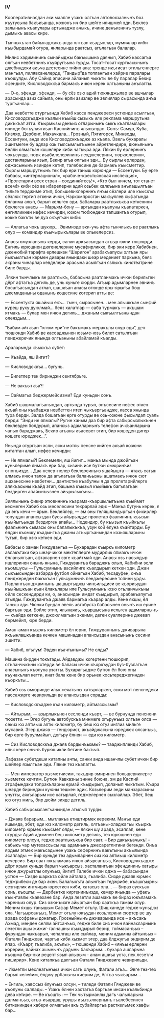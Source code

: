 ### IV

Кооперативнаядан эки маалле узакъ олгъан автовокзалнынъ боз къутусына бакъкъанда, козюнъ ич бир шейге илишмей эди.
Беклев залынынъ къапулары артынадже ачыкъ, ичине денъизнинъ тузлу, дымыкъ авасы кире.

Тынчыкътан байыладжакъ алда олгъан къадынлар, мумиялар киби къыбырдамай отура, янларында раатсыз, агълагъан балалар.

Милис хадимининъ сынайыджы бакъышына даянып, Хабиб кассагъа олгъан невбетнинъ къуйругъына турды.
Тосат-тосат курткасынынъ джебиндеки акъча дестесине тийип ала: тренде икътисат этильгенлерге мангъал, пилявханелерде, “Тандыр”да топлангъан хайрие паралары къошулды.
Абу Сайид эписини айланып чыкъты ве бу паралар Бекир эфендиге, Кисловодсккъа бармакъ ичюн керек олгъаныны анълатты.

— О-о, эфенди, эфенди, — бу сёз озю адий тюкянджылар ве ашчылар арасында азиз сайыла, оны ерли азизлер ве эвлиялар сырасында анъа тургъанлар…

Даа невбетте отургъанда Хабиб касса пенджереси устюнде асылгъан, Кисловодскъадже къалын къыйш сызыкъ иле реклама маршрутына дикъкъат этти.
Къырмызы денъиз отларынынъ сыкъ къатламлары ичинде богъулаяткъан Каспийнинъ ялысындан.
Сонъ: Самур, Куба, Кизляр, Дербент, Махачкала...
Грозный, Пятигорск, Минводы, Ессентуки, анда исе Кисловодсккъадже аз къала.
Эвель бухаралы эшитмеген бу адлар озь тылсымлыгъынен айретлендире, дюньянынъ белли олмагъан кошелери киби чагъыра эди.
Лякин бу ерлернинъ чокъсунда, тюрк къабилелерининъ лехджелерини, тюркюлерини, дестанларыны язып, Бекир агъа олгъан эди… 
Бу сырлы ерлерден, оджасынынъ изинден кетип, талебесине де бармакъ къысметтир.
Сырлы маршрутнынъ тек бир ери таныш корюнди — Ессентуки.
Бу ерге бабасы, «интернационал», «рабоче-крестьянская инспекция», «Пролетарии всех стран – соединяйтесь!», «Кто был ничем, тот станет всем!» киби сёз ве ибарелерни адий озьбек халкъына анълашылгъан тильге терджиме этип, большевиклернинъ янъы сёзлери иле къыскъа сёзлюк тертип эткени ичюн, Наркомпростан макъуллев сыфатында ёлланма алып, барып кельген эди. 
Бабалары раатлыкъкъа кеткенини беклеген анасы — Марьям-бону — артындан къапуны къапатаркен, енгилликнен нефес кечирди, юзюм тюбюндеки тапшангъа отурып, кокке бакъты ве дуа окъугъан киби:

— Аллагъа чокъ шукюр…
Эвимизде эки-учь афта тынчлыкъ ве раатлыкъ олур — командир къычырыкълары ве опькелерсиз.

Анасы омузланыны керди, санки аркъасындан агъыр юкни тюшюрди.
Енгиль юрюшнен дюгенелерине мусафирликке, бир эки кере Хабибнен, дженюбий тарафта ерлешкен “Шеригон” арабакъапусы олгъан яры йыкъылгъан кермен дивары янындаки шеэр медениет паркына, беяз экраны чинарлар кевделери арасына асылгъан язлыкъ кинотеатрине биле барды.

Лякин тынчлыкъ ве раатлыкъ, бабасына раатланмакъ ичюн берильген дёрт афтагъа дегиль де, учь куньге сюрди.
Агъыр адымларнен эвнинъ босагъасындан атлап, шашкъан анасы огюнде яры-ярыгъа бош джемиданыны оданынъ кошесине котерип атты ве:

— Ессентукта яшайыш ёкъ… тынч, сырасынен… мен алышкъан сынфий куреш руху дуюлмай… беяз халатлар — саба турмакъ — акъшам ятмакъ — булар мен ичюн дегиль… джаным сыкъылгъанындан олеяздым…

“Бабам айткъан “олюм ери”не бакъмакъ меракълы олур эди”, деп тюшюнди Хабиб ве кассаджынен юзьме-юзь билет сатылгъан пенджеречик янында олгъаныны абайламай къалды.

Араларында къыскъа субет:

— Къайда, яш йигит?

— Кисловодсккъа… бугунь.

— Билетлер тек биринджи сентябрьге.

— Не вакъыткъа?!

— Саймагъа беджермейсизми?
Еди куньден сонъ.

Хабиб шашмалагъанындан, артында турып, энъсесине нефес эткен акъай оны къабаджа невбеттен итеп чыкъаргъандже, касса янында тура берди. 
Залда бошагъан ерге отурды ве озь-озюне фысылдап суаль берди: “Энди не япмалы?
Ругие ханым даа бир афта сабырсызлыкънен беклевден болдурып, апансыз адамларнынъ телефон ачкъанларына чапып бараджакъ, Бекир агъаны къасевет этип, бир кошеден дигер кошеге юреджек…”.

Янында отургъан эсли, эски мотлы пенсне кийген акъай козюни китаптан алып, нефес кечирди:

— Не япмалы?!
Беклемели, яш йигит… манъа мында джойгъан куньлериме янмакъ ери бар, сизинъ исе бутюн омюринъиз огюнъизде…
Даа нелер-нелер беклерсинъиз яшайышта — ятакъ сатын алмакъ ичюн талон да агълагъан баланъызны ашатмакъ ичюн сют ашханесине невбетни… дантистке къабулны я да пролетарийлерге алякъасыны къайд этип, башына къызыл къыйыкъ багълагъан бездирген апайынъызнен айырылыкъны…

Зиялынынъ фикир этювининъ къарама-къаршылыгъына къыймет кесмеген Хабиб озь меселесини текрарлай эди: 
– Манъа бугунь керек, я да энъ кечи — ярын.
Беклейлер, — эм оны теляшландыргъан фикирлер топундан апансыздан бусы айырылды: пролетар фаалининъ къызыл къыйыгъында бездирген апайы…
Недендир, бу къызыл къыйкълы фаальнинъ сымасы оны балалыкъкъа, узун кой ёлуна къайтарды.
Бу ёлдан къомшу къадынгъа джаны агъыргъанындан козьяшларыны тутып, бир озю кеткен эди.

Бабасы о заман Гиждувангъа — Бухарадан къыркъ километр авлакътаки бир шеэрчикке мектеплерге мудирлик япмакъ ичюн ёлланылгъан, афталарнен эвге къайтмай эди.
Анасы озь насылдыр ишлеринен онынъ янына, Гиждувангъа бараджкъ олып, Хабибни эсли къомшусы — Гульсумнынъ васийлиге къалдырып кеткен эди. 
Джан сыкъысындан азбарда футбол ойнагъан Хабиб, тесадуфен, онъа пенджереден бакъкъан Гульсумнынъ пенджересине топнен урды.
Парлангъан джамнынъ шашыртыджы чинъильдиси ве къоркъудан къыйышкъан къан ёлакълары иле Гульсумнынъ юзю огъланчыкъны ойле сескендирди ки, о, анасындан имдат къыдырып, арабакъапугъа атылды.
Гиждувангъа джаяв бармагъа къарар алды.
Кене яхшы, ёл таныш эди.
Чюнки бундан эвель автобуста бабасынен онынъ иш ерине баргъан эди.
Бойле этип, ялынаякъ, къаршысына кельген адамларнынъ — къайда кеткени, джоюлмагъан экенми, деген суаллерине джевап бермейип, юре берди.

Аман-аман къыркъ километр ёл юрип, Гиждуваннынъ дживарына якъынлашкъанда кечкен машинадан апансыздан анасынынъ сесини эшитти:

— Хабиб, огълум!
Эвден къачтынъмы?
Не олды?

Машина бирден токътады.
Айдавджы когертени тюшюрип, огъланчыкъны котерди ве баласы ичюн къоркъудан буз-бузлагъан анасынынъ къолуна узатты.
Бухарагъадже бутюн ёл бою оны къучакълап кетти, инат бала кене бир орьнек косьтереджегинден къоркъты…

Хабиб озь омюринде ильк сеяатыны хатырларкен, эски мот пенснедеки пассажирге чевирильди ве апансыздан сорады:

— Кисловодсккъадже къач километр, айтмазсызмы?

— Айтырым, — азырлыкънен сесленди къарт, — ве бурнунда пенснени тюзетти. — Эгер бугунь автобускъа минмеге огърунъыз олгъан олса — секиз юз алтмыш алты километр, бу беш юз отуз инглиз мильге мусавий.
Эгер джаяв — тендюрист, акъайджасына юреджек олсанъыз, бир ерге бурулмайып, догъру ёлнен — еди юз километр.

— Сиз Кисловодсккъа джаяв бардынъызмы? — тааджипленди Хабиб, ильк кере онынъ бурюшикли бетине бакъып.

Лафазан субетдеши китапны ачты, санки анда ишанчлы субет ичюн бир шейлер язылгъан эди.
Лякин тез къапатты.

— Мен император хызметчисим, такъдир эмиринен большевиклерге хызметке кечтим.
Бутюн Кавказны энине боюна, эм де Каспий этрафындаки топракъларны ермай къыдырып, доланып чыкътым.
Къара шеэрде биринджи куюны тешкен эдик.
Козьлерим энди манзарасыны унутты, аякъларым исе хатырлай, геджелернен сызлайлар.
Эбет, беш юз отуз миль, бир дюйм зияде дегиль.

Хабиб сабырсызлангъанындан атылып турды:

– Джаяв барарым… мытлакъа етиштирмек кереким.
Манъа еди яшымда, эбет, еди юз километр дегиль, олгъаны-оладжагъы къыркъ километр юрмек къысмет олды, — лякин шу арада, эсаплап, кене отурды: Адий адымнен беш километр дегиль, тез юрюшнен еди километр олсун, гедже раатлыкъкъа бир саат.
– Бир дакъкъачыкъ! – сабыкъ чар мутехассысы яш адамнынъ джесаретлигини бегенди.
Онъа ярдым этмек макъсадынен узакъ сефернинъ вакътыны акъылында эсаплады: — Бир куньде тез адымларнен сиз юз алтмыш километр кечерсиз.
Бир саат юкъламакъ ичюн айырсанъыз, Кисловодсккъадже дёрт ярым куньде барып чыкъарсыз, хасталангъан эфендининъ хатыры ичюн джурьатлы олунъыз, йигит!
Талебе ичюн оджа — бабасындан устюн — Сизде шаркъта ойле айталар, гъалиба.
Сизде джаяв юрмек теджрибеси де бар экен.
Балалыкъта алынгъан теджрибе, къашкъырны сезгирлик интуиция юрсеткен киби, хатасыз ола… — Бираз сускъан сонъ, къошты: — Дербентке киргенинъизде, кемер янында — уфакъ къынтавлы къавехане бар.
Анда лезетли ашамакъ ве бираз юкъламакъ чаренъиз олур.
Сиз озюнъизге айыргъан бир сааткъа тамам олур.
Меним яхшы танышым Сафар Мемет огълу.
Шишханеде гедже-куньдюз ола.
Чагъырсанъыз, Мемет огълу юкъудан козьлерини сюртер ве шу арада софраны донатыр.
Грозныйнынъ дживарында исе – акъсакъ Ахмад, менден селям айтсанъыз, гедже биле сиз ичюн вайнахларнынъ лезетли ашы жижиг-галнашны къыздырып берир, тоймасанъыз – фурундан чыкъарып, чепалгаш иле сыйлар, меним адымны айтынъыз – Фатали Гянджеви, чаргъа киби хызмет этер, даа ёлджугъа эндирим де япар.
«Къарт, гъалиба, акълы», – тюшюнди Хабиб – «янъы ерлерни корерим, вайнах ашынынъ дадыны бакъарым… бухара ашларына къошма бир-эки рецепт язып алырым - анам ашкъа уста, пек лезетли пиширир».
Кене китапкъа далгъан Фатали Гянджевиге чевирильди.

– Икметли меслеатынъыз ичюн сагъ олунъ, Фатали агъа...
Эвге тез-тез барып келейим, ёлджу урбасыны киерим де, ёлгъа чыкъарым…

– Енгиль, хавфсыз ёлунъыз олсун, – тиледи Фатали Гянджеви ве къолуны саллады. – Узакъ ёлнен хастагъа баргъан инсан къальбинде дева кетире. — Ве къошты: — Тек чытырманлы дагъ чалыларына далманъыз, агъа-къардаш урушы къызылларнынъ гъалебесинен биткенинден хабери олмагъан акъ субайларгъа расткельмек хавфы бар…
